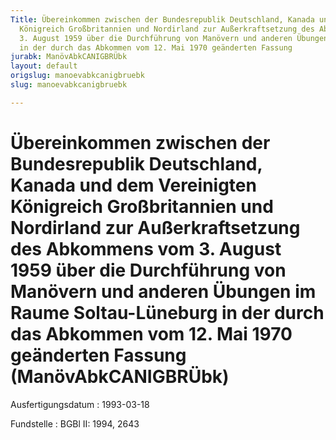 ```yaml
---
Title: Übereinkommen zwischen der Bundesrepublik Deutschland, Kanada und dem Vereinigten
  Königreich Großbritannien und Nordirland zur Außerkraftsetzung des Abkommens vom
  3. August 1959 über die Durchführung von Manövern und anderen Übungen im Raume Soltau-Lüneburg
  in der durch das Abkommen vom 12. Mai 1970 geänderten Fassung
jurabk: ManövAbkCANIGBRÜbk
layout: default
origslug: manoevabkcanigbruebk
slug: manoevabkcanigbruebk

---
```


# Übereinkommen zwischen der Bundesrepublik Deutschland, Kanada und dem Vereinigten Königreich Großbritannien und Nordirland zur Außerkraftsetzung des Abkommens vom 3. August 1959 über die Durchführung von Manövern und anderen Übungen im Raume Soltau-Lüneburg in der durch das Abkommen vom 12. Mai 1970 geänderten Fassung (ManövAbkCANIGBRÜbk)

Ausfertigungsdatum
:   1993-03-18

Fundstelle
:   BGBl II: 1994, 2643

